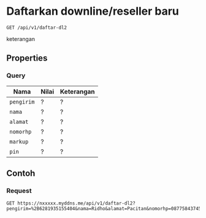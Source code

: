 # Daftarkan downline/reseller baru
```http
GET /api/v1/daftar-dl2
```
keterangan
## Properties
### Query
Nama  | Nilai | Keterangan
--- | --- | ---
<code>pengirim</code> | ? | ?
<code>nama</code> | ? | ?
<code>alamat</code> | ? | ?
<code>nomorhp</code> | ? | ?
<code>markup</code> | ? | ?
<code>pin</code> | ? | ?

## Contoh

### Request
```http
GET https://nxxxxx.myddns.me/api/v1/daftar-dl2?pengirim=%2B6281935155404&nama=Ridho&alamat=Pacitan&nomorhp=087758437457&markup=500&pin=1234
```
